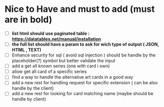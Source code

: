 # Nice to Have and must to add (**must are in bold**)

- [ ] **list html should use paginated table : https://datatables.net/manual/installation**
- [ ] **the full list should have a param to ask for wich type of output ( JSON, HTML , TEXT)**
- [ ] Enhance security for sql ( avoid sql injection ) should be handle by the placeholder(?) symbol but better validate the input
- [ ] add a get all known series (one with card i own)
- [ ] allow get all card of a specific series 
- [ ] find a way to handle the alternative art cards in a good way 
- [ ] add a new rest for handling request for specific extension ( can be also handle by the client)
- [ ] add a new rest for looking for card matching name (maybe should be handle by client)
